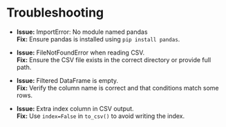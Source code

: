 # Troubleshooting

- **Issue:** ImportError: No module named pandas  
  **Fix:** Ensure pandas is installed using `pip install pandas`.

- **Issue:** FileNotFoundError when reading CSV.  
  **Fix:** Ensure the CSV file exists in the correct directory or provide full path.

- **Issue:** Filtered DataFrame is empty.  
  **Fix:** Verify the column name is correct and that conditions match some rows.

- **Issue:** Extra index column in CSV output.  
  **Fix:** Use `index=False` in `to_csv()` to avoid writing the index.
